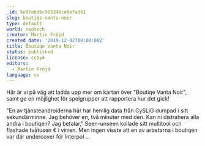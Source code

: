 ```yaml
---
_id: 5e07ebd6c965346ce9efad61
slug: boutiqe-vanta-noir
type: default
world: neotech
creator: Martin Fröjd
created_date: '2019-12-02T00:00:00Z'
title: Boutiqe Vanta Noir
status: published
license: ccby4
editors:
  - Martin Fröjd
language: sv
---
```

Här är vi på väg att ladda upp mer om kartan över "Boutiqe Vanta Noir", samt ge en möjlighet för spelgrupper att rapportera hur det gick!

"En av tjänsteandroiderna här har hemlig data från CySLiG dumpad i sitt sekundärminne. Jag behöver en, två minuter med den. Kan ni distrahera alla andra i boutiqen? Jag betalar," Seen-unseen kollade sitt multitool och flashade tvåtusen € i virren. Men ingen visste att en av arbetarna i boutiqen var där undercover för Interpol ...
